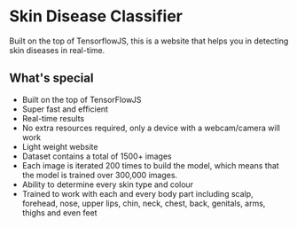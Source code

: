 # Skin Disease Classifier

Built on the top of TensorflowJS, this is a website that helps you in detecting skin diseases in real-time.

## What's special

* Built on the top of TensorFlowJS
* Super fast and efficient
* Real-time results
* No extra resources required, only a device with a webcam/camera will work
* Light weight website
* Dataset contains a total of 1500+ images
* Each image is iterated 200 times to build the model, which means that the model is trained over 300,000 images.
* Ability to determine every skin type and colour
* Trained to work with each and every body part including scalp, forehead, nose, upper lips, chin, neck, chest, back, genitals, arms, thighs and even feet
